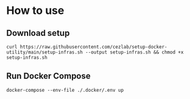 # How to use 
## Download setup
``` 
curl https://raw.githubusercontent.com/cezlab/setup-docker-utility/main/setup-infras.sh --output setup-infras.sh && chmod +x setup-infras.sh 
```
## Run Docker Compose
``` 
docker-compose --env-file ./.docker/.env up
```
